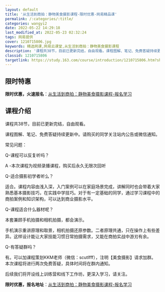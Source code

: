 ```yaml
---
layout: default
title: '从生活到商拍：静物美食摄影课程-限时优惠-网易精品课'
permalink: /:categories/:title/
categories: wangyi2
date: 2022-05-22 14:29:18
last_modified_at: 2022-05-23 02:32:24
tags: 网易提供
cover: 1210715806.jpg
keywords: 精选网课,网易云课堂,从生活到商拍：静物美食摄影课程
description: '课程共38节，目前已更新完结，自由观看。课程图解、笔记、免费答疑持续更新中。请购买的同学关注站内公告或微信通知。常见问题'
classid: 1210715806
targetlink: https://study.163.com/course/introduction/1210715806.htm?share=1&shareId=1025206652&utm_campaign=share&utm_medium=iphoneShare&utm_source=&utm_u=1025206652
---
```


## 限时特惠

**限时优惠，火速报名**：[从生活到商拍：静物美食摄影课程-报名学习](https://study.163.com/course/introduction/1210715806.htm?share=1&shareId=1025206652&utm_campaign=share&utm_medium=iphoneShare&utm_source=&utm_u=1025206652)

## 课程介绍

课程共38节，目前已更新完结，自由观看。

课程图解、笔记、免费答疑持续更新中。请购买的同学关注站内公告或微信通知。



常见问题：

Q-课程可以反复听吗？

A -本次课程为视频录播课程，购买后永久无限次回听



Q-适合摄影初学者听么？

适合。课程内容由浅入深，入门案例可以在家庭场景完成，讲解同时也会带着大家熟悉基本摄影技巧，在实践中学技巧。对于有一定基础的同学，通过学习课程中的商拍案例和知识架构，可以达到商业摄影水平。



Q-课程适合什么器材呢？

本套兼顾手机拍摄和相机拍摄，都会演示。

手机演示重讲原理和取景，相机拍摄还原参数。二者原理共通，只在操作上有些差异。这样设计能让大家技能习惯日常拍摄需求，又能在商拍实战中游刃有余。



Q-有答疑群吗？

有。可以加课程策划KKM老师（微信：scutlfff），注明【美食摄影】请求加群。本次课程将进行两次免费答疑，具体时间将在群内通知。

后续我们将开设线上训练营和线下工作坊，更深入学习，请关注。

**限时优惠，报名地址**：[从生活到商拍：静物美食摄影课程-报名学习](https://study.163.com/course/introduction/1210715806.htm?share=1&shareId=1025206652&utm_campaign=share&utm_medium=iphoneShare&utm_source=&utm_u=1025206652)

